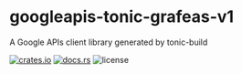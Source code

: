 # googleapis-tonic-grafeas-v1

A Google APIs client library generated by tonic-build

[![crates.io](https://img.shields.io/crates/v/googleapis-tonic-grafeas-v1)](https://crates.io/crates/googleapis-tonic-grafeas-v1)
[![docs.rs](https://img.shields.io/docsrs/googleapis-tonic-grafeas-v1)](https://docs.rs/googleapis-tonic-grafeas-v1)
![license](https://img.shields.io/crates/l/googleapis-tonic-grafeas-v1)
